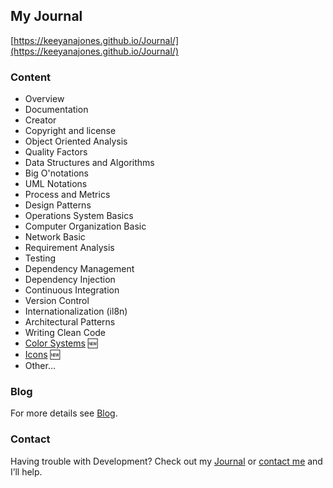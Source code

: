 ## My Journal
[https://keeyanajones.github.io/Journal/](https://keeyanajones.github.io/Journal/)

### Content
  * Overview
  * Documentation
  * Creator
  * Copyright and license
  * Object Oriented Analysis
  * Quality Factors
  * Data Structures and Algorithms
  * Big O'notations
  * UML Notations
  * Process and Metrics
  * Design Patterns
  * Operations System Basics
  * Computer Organization Basic
  * Network Basic
  * Requirement Analysis
  * Testing
  * Dependency Management
  * Dependency Injection
  * Continuous Integration
  * Version Control
  * Internationalization (il8n)
  * Architectural Patterns
  * Writing Clean Code
  * [Color Systems](https://keeyanajones.github.io/Journal/color.html) :new:
  * [Icons](https://keeyanajones.github.io/Journal/icon.html) :new:
  * Other...


### Blog
For more details see [Blog](http://keeyanajones.github.io/website/).

### Contact
Having trouble with Development? Check out my [Journal](http://keeyanajones.github.io/Journal/) or [contact me](https://github.com/keeyanajones) and I’ll help.
